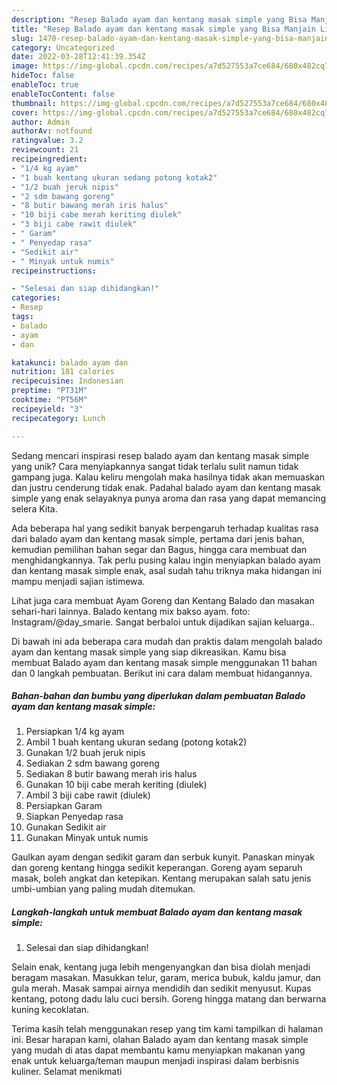 ```yaml
---
description: "Resep Balado ayam dan kentang masak simple yang Bisa Manjain Lidah"
title: "Resep Balado ayam dan kentang masak simple yang Bisa Manjain Lidah"
slug: 1470-resep-balado-ayam-dan-kentang-masak-simple-yang-bisa-manjain-lidah
category: Uncategorized
date: 2022-03-28T12:41:39.354Z
image: https://img-global.cpcdn.com/recipes/a7d527553a7ce684/680x482cq70/balado-ayam-dan-kentang-masak-simple-foto-resep-utama.jpg
hideToc: false
enableToc: true
enableTocContent: false
thumbnail: https://img-global.cpcdn.com/recipes/a7d527553a7ce684/680x482cq70/balado-ayam-dan-kentang-masak-simple-foto-resep-utama.jpg
cover: https://img-global.cpcdn.com/recipes/a7d527553a7ce684/680x482cq70/balado-ayam-dan-kentang-masak-simple-foto-resep-utama.jpg
author: Admin
authorAv: notfound
ratingvalue: 3.2
reviewcount: 21
recipeingredient:
- "1/4 kg ayam"
- "1 buah kentang ukuran sedang potong kotak2"
- "1/2 buah jeruk nipis"
- "2 sdm bawang goreng"
- "8 butir bawang merah iris halus"
- "10 biji cabe merah keriting diulek"
- "3 biji cabe rawit diulek"
- " Garam"
- " Penyedap rasa"
- "Sedikit air"
- " Minyak untuk numis"
recipeinstructions:

- "Selesai dan siap dihidangkan!"
categories:
- Resep
tags:
- balado
- ayam
- dan

katakunci: balado ayam dan 
nutrition: 181 calories
recipecuisine: Indonesian
preptime: "PT31M"
cooktime: "PT56M"
recipeyield: "3"
recipecategory: Lunch

---
```





Sedang mencari inspirasi resep balado ayam dan kentang masak simple yang unik? Cara menyiapkannya sangat tidak terlalu sulit namun tidak gampang juga. Kalau keliru mengolah maka hasilnya tidak akan memuaskan dan justru cenderung tidak enak. Padahal balado ayam dan kentang masak simple yang enak selayaknya punya aroma dan rasa yang dapat memancing selera Kita.





Ada beberapa hal yang sedikit banyak berpengaruh terhadap kualitas rasa dari balado ayam dan kentang masak simple, pertama dari jenis bahan, kemudian pemilihan bahan segar dan Bagus, hingga cara membuat dan menghidangkannya. Tak perlu pusing kalau ingin menyiapkan balado ayam dan kentang masak simple enak,      asal sudah tahu triknya maka hidangan ini mampu menjadi sajian istimewa.














Lihat juga cara membuat Ayam Goreng dan Kentang Balado dan masakan sehari-hari lainnya. Balado kentang mix bakso ayam. foto: Instagram/@day_smarie. Sangat berbaloi untuk dijadikan sajian keluarga..






Di bawah ini ada beberapa cara mudah dan praktis dalam mengolah balado ayam dan kentang masak simple yang siap dikreasikan. Kamu bisa membuat Balado ayam dan kentang masak simple menggunakan 11 bahan dan 0 langkah pembuatan. Berikut ini cara dalam membuat hidangannya.

<!--inarticleads1-->

##### Bahan-bahan dan bumbu yang diperlukan dalam pembuatan Balado ayam dan kentang masak simple:

1. Persiapkan 1/4 kg ayam
1. Ambil 1 buah kentang ukuran sedang (potong kotak2)
1. Gunakan 1/2 buah jeruk nipis
1. Sediakan 2 sdm bawang goreng
1. Sediakan 8 butir bawang merah iris halus
1. Gunakan 10 biji cabe merah keriting (diulek)
1. Ambil 3 biji cabe rawit (diulek)
1. Persiapkan  Garam
1. Siapkan  Penyedap rasa
1. Gunakan Sedikit air
1. Gunakan  Minyak untuk numis


Gaulkan ayam dengan sedikit garam dan serbuk kunyit. Panaskan minyak dan goreng kentang hingga sedikit keperangan. Goreng ayam separuh masak, boleh angkat dan ketepikan. Kentang merupakan salah satu jenis umbi-umbian yang paling mudah ditemukan. 

<!--inarticleads2-->

##### Langkah-langkah untuk membuat Balado ayam dan kentang masak simple:


1. Selesai dan siap dihidangkan!

Selain enak, kentang juga lebih mengenyangkan dan bisa diolah menjadi beragam masakan. Masukkan telur, garam, merica bubuk, kaldu jamur, dan gula merah. Masak sampai airnya mendidih dan sedikit menyusut. Kupas kentang, potong dadu lalu cuci bersih. Goreng hingga matang dan berwarna kuning kecoklatan. 

Terima kasih telah menggunakan resep yang tim kami tampilkan di halaman ini. Besar harapan kami, olahan Balado ayam dan kentang masak simple yang mudah di atas dapat membantu kamu menyiapkan makanan yang enak untuk keluarga/teman maupun menjadi inspirasi dalam berbisnis kuliner. Selamat menikmati
